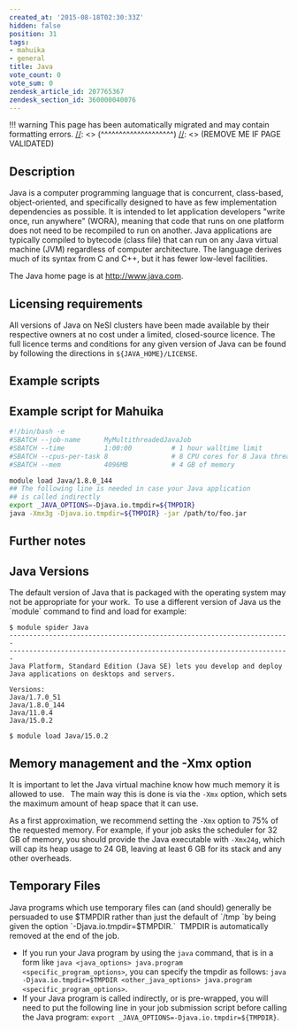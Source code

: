 ```yaml
---
created_at: '2015-08-18T02:30:33Z'
hidden: false
position: 31
tags:
- mahuika
- general
title: Java
vote_count: 0
vote_sum: 0
zendesk_article_id: 207765367
zendesk_section_id: 360000040076
---
```




[//]: <> (REMOVE ME IF PAGE VALIDATED)
[//]: <> (vvvvvvvvvvvvvvvvvvvv)
!!! warning
    This page has been automatically migrated and may contain formatting errors.
[//]: <> (^^^^^^^^^^^^^^^^^^^^)
[//]: <> (REMOVE ME IF PAGE VALIDATED)

<!-- The above lines, specifying the category, section and title, must be
present and always comprising the first three lines of the article. -->

## Description

Java is a computer programming language that is concurrent, class-based,
object-oriented, and specifically designed to have as few implementation
dependencies as possible. It is intended to let application developers
"write once, run anywhere" (WORA), meaning that code that runs on one
platform does not need to be recompiled to run on another. Java
applications are typically compiled to bytecode (class file) that can
run on any Java virtual machine (JVM) regardless of computer
architecture. The language derives much of its syntax from C and C++,
but it has fewer low-level facilities.

The Java home page is at <http://www.java.com>.

## Licensing requirements

All versions of Java on NeSI clusters have been made available by their
respective owners at no cost under a limited, closed-source licence. The
full licence terms and conditions for any given version of Java can be
found by following the directions in `${JAVA_HOME}/LICENSE`.

## Example scripts

## Example script for Mahuika

``` bash
#!/bin/bash -e
#SBATCH --job-name      MyMultithreadedJavaJob
#SBATCH --time          1:00:00          # 1 hour walltime limit
#SBATCH --cpus-per-task 8                # 8 CPU cores for 8 Java threads
#SBATCH --mem           4096MB           # 4 GB of memory

module load Java/1.8.0_144
## The following line is needed in case your Java application
## is called indirectly
export _JAVA_OPTIONS=-Djava.io.tmpdir=${TMPDIR}
java -Xmx3g -Djava.io.tmpdir=${TMPDIR} -jar /path/to/foo.jar
```

## Further notes

## Java Versions

The default version of Java that is packaged with the operating system
may not be appropriate for your work.  To use a different version of
Java us the \`module\` command to find and load for example:

``` sl
$ module spider Java
-----------------------------------------------------------------------
-----------------------------------------------------------------------
Java Platform, Standard Edition (Java SE) lets you develop and deploy 
Java applications on desktops and servers.

Versions:
Java/1.7.0_51
Java/1.8.0_144
Java/11.0.4
Java/15.0.2

$ module load Java/15.0.2
```

## Memory management and the -Xmx option

It is important to let the Java virtual machine know how much memory it
is allowed to use.   The main way this is done is via the `-Xmx`
option, which sets the maximum amount of heap space that it can use.

As a first approximation, we recommend setting the `-Xmx` option to 75%
of the requested memory. For example, if your job asks the scheduler for
32 GB of memory, you should provide the Java executable with `-Xmx24g`,
which will cap its heap usage to 24 GB, leaving at least 6 GB for its
stack and any other overheads.

## Temporary Files

Java programs which use temporary files can (and should) generally be
persuaded to use $TMPDIR rather than just the default of `/tmp `by being
given the option `-Djava.io.tmpdir=$TMPDIR.`  TMPDIR is automatically
removed at the end of the job.

-   If you run your Java program by using the `java` command, that is in
    a form like
    `java <java_options> java.program <specific_program_options>`, you
    can specify the tmpdir as follows:
    `java -Djava.io.tmpdir=$TMPDIR <other_java_options> java.program <specific_program_options>`.
-   If your Java program is called indirectly, or is pre-wrapped, you
    will need to put the following line in your job submission script
    before calling the Java program:
    `export _JAVA_OPTIONS=-Djava.io.tmpdir=${TMPDIR}`.

 
